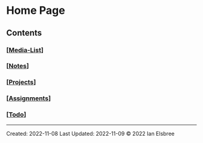 # Home Page

## Contents

### [[Media-List]]

### [[Notes]]

### [[Projects]]

### [[Assignments]]

### [[Todo]]

---
Created: 2022-11-08
Last Updated: 2022-11-09
© 2022 Ian Elsbree

[Notes]: Notes "Notes"
[Projects]: Projects "Projects"
[Assignments]: Assignments "Assignments"
[Todo]: Todo "To-Do List"
[Media-List]: Media-List "Media List"

